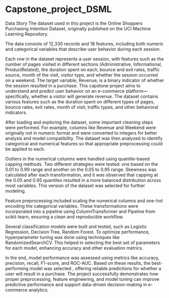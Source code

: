 # Capstone_project_DSML
Data Story
The dataset used in this project is the Online Shoppers Purchasing Intention Dataset, originally published on the UCI Machine Learning Repository.

The data consists of 12,330 records and 18 features, including both numeric and categorical variables that describe user behavior during each session.

Each row in the dataset represents a user session, with features such as the number of pages visited in different sections (Administrative, Informational, ProductRelated), the duration spent on each, bounce and exit rates, traffic source, month of the visit, visitor type, and whether the session occurred on a weekend. The target variable, Revenue, is a binary indicator of whether the session resulted in a purchase.
This capstone project aims to understand and predict user behavior on an e-commerce platform—specifically, whether a visitor will generate revenue. The dataset contains various features such as the duration spent on different types of pages, bounce rates, exit rates, month of visit, traffic types, and other behavioral indicators.

After loading and exploring the dataset, some important cleaning steps were performed. For example, columns like Revenue and Weekend were originally not in numeric format and were converted to integers for better analysis and model compatibility. The dataset was then analyzed to identify categorical and numerical features so that appropriate preprocessing could be applied to each.

Outliers in the numerical columns were handled using quantile-based capping methods. Two different strategies were tested: one based on the 0.01 to 0.99 range and another on the 0.05 to 0.95 range. Skewness was calculated after each transformation, and it was observed that capping at the 0.05 and 0.95 quantiles resulted in a more balanced distribution across most variables. This version of the dataset was selected for further modeling.

Feature preprocessing included scaling the numerical columns and one-hot encoding the categorical variables. These transformations were incorporated into a pipeline using ColumnTransformer and Pipeline from scikit-learn, ensuring a clean and reproducible workflow.

Several classification models were built and tested, such as Logistic Regression, Decision Tree, Random Forest. To optimize performance, hyperparameter tuning was done using techniques like  RandomizedSearchCV. This helped in selecting the best set of parameters for each model, enhancing accuracy and other evaluation metrics.

In the end, model performance was assessed using metrics like accuracy, precision, recall, F1-score, and ROC-AUC. Based on these results, the best-performing model was selected , offering reliable predictions for whether a user will result in a purchase. The project successfully demonstrates how proper preprocessing, feature engineering, and model tuning can improve predictive performance and support data-driven decision-making in e-commerce analytics.
